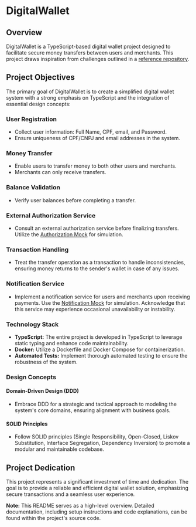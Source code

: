# DigitalWallet

## Overview

DigitalWallet is a TypeScript-based digital wallet project designed to facilitate secure money transfers between users and merchants. This project draws inspiration from challenges outlined in a [reference repository](https://github.com/PicPay/picpay-desafio-backend).

## Project Objectives

The primary goal of DigitalWallet is to create a simplified digital wallet system with a strong emphasis on TypeScript and the integration of essential design concepts:

### User Registration

- Collect user information: Full Name, CPF, email, and Password.
- Ensure uniqueness of CPF/CNPJ and email addresses in the system.

### Money Transfer

- Enable users to transfer money to both other users and merchants.
- Merchants can only receive transfers.

### Balance Validation

- Verify user balances before completing a transfer.

### External Authorization Service

- Consult an external authorization service before finalizing transfers. Utilize the [Authorization Mock](https://run.mocky.io/v3/8fafdd68-a090-496f-8c9a-3442cf30dae6) for simulation.

### Transaction Handling

- Treat the transfer operation as a transaction to handle inconsistencies, ensuring money returns to the sender's wallet in case of any issues.

### Notification Service

- Implement a notification service for users and merchants upon receiving payments. Use the [Notification Mock](http://o4d9z.mocklab.io/notify) for simulation. Acknowledge that this service may experience occasional unavailability or instability.

### Technology Stack

- **TypeScript:** The entire project is developed in TypeScript to leverage static typing and enhance code maintainability.
- **Docker:** Utilize a Dockerfile and Docker Compose for containerization.
- **Automated Tests:** Implement thorough automated testing to ensure the robustness of the system.

### Design Concepts

#### Domain-Driven Design (DDD)

- Embrace DDD for a strategic and tactical approach to modeling the system's core domains, ensuring alignment with business goals.

#### SOLID Principles

- Follow SOLID principles (Single Responsibility, Open-Closed, Liskov Substitution, Interface Segregation, Dependency Inversion) to promote a modular and maintainable codebase.

## Project Dedication

This project represents a significant investment of time and dedication. The goal is to provide a reliable and efficient digital wallet solution, emphasizing secure transactions and a seamless user experience.

**Note:** This README serves as a high-level overview. Detailed documentation, including setup instructions and code explanations, can be found within the project's source code.